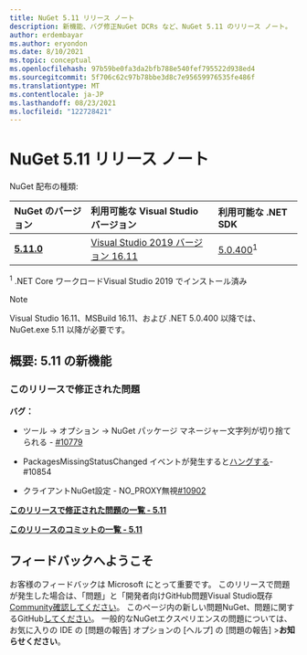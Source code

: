 ```yaml
---
title: NuGet 5.11 リリース ノート
description: 新機能、バグ修正NuGet DCRs など、NuGet 5.11 のリリース ノート。
author: erdembayar
ms.author: eryondon
ms.date: 8/10/2021
ms.topic: conceptual
ms.openlocfilehash: 97b59be0fa3da2bfb788e540fef795522d938ed4
ms.sourcegitcommit: 5f706c62c97b78bbe3d8c7e95659976535fe486f
ms.translationtype: MT
ms.contentlocale: ja-JP
ms.lasthandoff: 08/23/2021
ms.locfileid: "122728421"
---
```

# <a name="nuget-511-release-notes"></a>NuGet 5.11 リリース ノート

NuGet 配布の種類:

| NuGet のバージョン | 利用可能な Visual Studio バージョン | 利用可能な .NET SDK |
|:---|:---|:---|
| [**5.11.0**](https://nuget.org/downloads) | [Visual Studio 2019 バージョン 16.11](https://visualstudio.microsoft.com/downloads/) | [5.0.400](https://dotnet.microsoft.com/download/dotnet-core/5.0)<sup>1</sup> |

<sup>1</sup> .NET Core ワークロードVisual Studio 2019 でインストール済み
  
> [!NOTE]
> Visual Studio 16.11、MSBuild 16.11、および .NET 5.0.400 以降では、NuGet.exe 5.11 以降が必要です。

## <a name="summary-whats-new-in-511"></a>概要: 5.11 の新機能

### <a name="issues-fixed-in-this-release"></a>このリリースで修正された問題

**バグ：**

* ツール -> オプション -> NuGet パッケージ マネージャー文字列が切り捨てられる - [#10779](https://github.com/NuGet/Home/issues/10779)

* PackagesMissingStatusChanged イベントが発生すると[ハングする](https://github.com/NuGet/Home/issues/10854)- #10854

* クライアントNuGet設定 - NO_PROXY無視[#10902](https://github.com/NuGet/Home/issues/10902)

**[このリリースで修正された問題の一覧 - 5.11](https://app.zenhub.com/workspaces/nuget-client-team-55aec9a240305cf007585881/reports/release?release=Z2lkOi8vcmFwdG9yL1JlbGVhc2UvNTk5MDE)**

**[このリリースのコミットの一覧 - 5.11](https://github.com/NuGet/NuGet.Client/compare/5.10.0.7240...5.11.0.17)**

## <a name="feedback-welcome"></a>フィードバックへようこそ

お客様のフィードバックは Microsoft にとって重要です。  このリリースで問題が発生した場合は、「問題」[](https://github.com/NuGet/Home/issues)と「開発者向けGitHub問題Visual Studio既存[Community確認してください](https://developercommunity.visualstudio.com/)。  このページ内の新しい問題NuGet、問題に関するGitHub[してください](https://github.com/NuGet/Home/issues/new)。
一般的なNuGetエクスペリエンスの問題については、お気に入りの [](/visualstudio/ide/how-to-report-a-problem-with-visual-studio)IDE の [問題の報告] オプションの [ヘルプ] の [問題の報告] >**お知らせください**。

